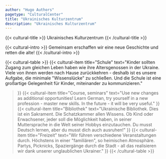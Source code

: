 ```yaml
---
author: "Hugo Authors"
pagetype: "CulturalCenter"
title: "Ukrainisches Kulturzentrum"
description: "Ukrainisches Kulturzentrum"
---
```

{{< cultural-title >}}
  Ukrainisches Kulturzentrum
{{< /cultural-title >}}

{{< cultural-intro >}}
  Gemeinsam erschaffen wir eine neue Geschichte und retten die alte!
{{< /cultural-intro >}}

{{< cultural-table >}}
   {{<
     cultural-item
     title="Schule"
     text="Kinder sollten Zugang zum gleichen Leben haben wie ihre Altersgenossen in der Ukraine. Viele von ihnen werden nach Hause zurückkehren - deshalb ist es unsere Aufgabe, die minimale &quot;Wissenslücke&quot; zu schließen. Und die Schule ist eine großartige Gelegenheit für Kinder, miteinander zu kommunizieren."
   >}}
   {{<
     cultural-item
     title="Course, seminars"
     text="Use new changes as additional opportunities! Learn German, try yourself in a new profession - master new skills. In the future - it will be very useful."
   >}}
   {{<
     cultural-item
     title="Bibliothek"
     text="Ukrainische Bibliothek. Dies ist ein Sakrament. Die Schatzkammer allen Wissens. Ob Kind oder Erwachsener, jeder soll die Möglichkeit haben, in seiner Muttersprache in die Welt seiner Hobbys einzutauchen. Du musst Deutsch lernen, aber du musst dich auch ausruhen!"
   >}}
   {{<
     cultural-item
     title="Freizeit"
     text="Wir führen verschiedene Veranstaltungen durch. Höchstens in einer &quot;familiären&quot;, so heimischen Atmosphäre. Partys, Picknicks, Spaziergänge durch die Stadt - all das realisieren wir dank unserer unglaublichen Ukrainer."
   >}}
{{< /cultural-table >}}
